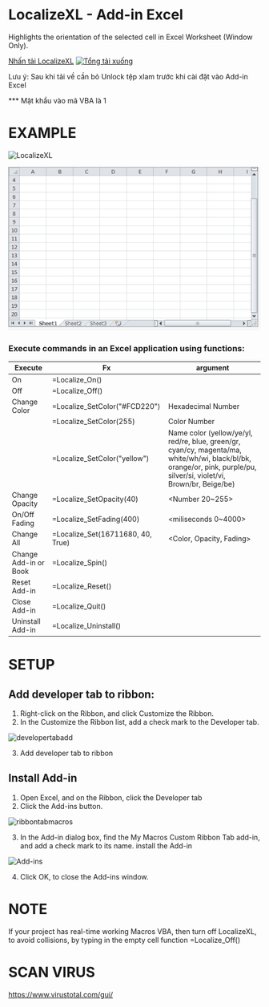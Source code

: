 # LocalizeXL - Add-in Excel
Highlights the orientation of the selected cell in Excel Worksheet (Window  Only).

[Nhấn tải LocalizeXL](https://github.com/SanbiVN/LocalizeXL/releases/download/localize_xl/LocalizeXL_v1.73.zip) 
[![Tổng tải xuống](https://img.shields.io/github/downloads/SanbiVN/LocalizeXL/total.svg)](https://github.com/SanbiVN/LocalizeXL/releases/download/localize_xl/LocalizeXL_v1.73.zip)

Lưu ý: Sau khi tải về cần bỏ Unlock tệp xlam trước khi cài đặt vào Add-in Excel

*** Mật khẩu vào mã VBA là 1

# EXAMPLE

![LocalizeXL](https://user-images.githubusercontent.com/58664571/110070199-082dd380-7dac-11eb-8b9e-06707ddad1b8.gif)

![LocalizeXL](https://github.com/SanbiVN/LocalizeXL/blob/main/test/vba%20localize%20style.gif)

### Execute commands in an Excel application using functions:

Execute | Fx | argument
---|---|---
On |	=Localize_On()	|
Off | =Localize_Off() |
| Change Color | =Localize_SetColor("#FCD220") | Hexadecimal Number
|  | =Localize_SetColor(255)	| Color Number
|  | =Localize_SetColor("yellow")	| Name color (yellow/ye/yl, red/re, blue, green/gr, cyan/cy, magenta/ma, white/wh/wi, black/bl/bk, orange/or, pink, purple/pu, silver/si, violet/vi, Brown/br, Beige/be)
Change Opacity | =Localize_SetOpacity(40)	| <Number 20~255>
On/Off Fading |	=Localize_SetFading(400) |	<miliseconds 0~4000>
Change All |	=Localize_Set(16711680, 40, True)	| <Color, Opacity, Fading>
Change Add-in or Book |	=Localize_Spin() |
Reset Add-in |	=Localize_Reset() |
Close Add-in |	=Localize_Quit()	|
Uninstall Add-in |	=Localize_Uninstall()	|

# SETUP

## Add developer tab to ribbon:
1. Right-click on the Ribbon, and click Customize the Ribbon.
2. In the Customize the Ribbon list, add a check mark to the Developer tab.

![developertabadd](https://user-images.githubusercontent.com/58664571/110081294-4d5b0100-7dbe-11eb-814b-946de593dc11.png)

3. Add developer tab to ribbon

## Install Add-in
1. Open Excel, and on the Ribbon, click the Developer tab
2. Click the Add-ins button.

![ribbontabmacros](https://user-images.githubusercontent.com/58664571/110081583-b773a600-7dbe-11eb-81f4-8958c2999e31.png)

3. In the Add-in dialog box, find the My Macros Custom Ribbon Tab add-in, and add a check mark to its name.
install the Add-in

![Add-ins](https://user-images.githubusercontent.com/58664571/110081743-f73a8d80-7dbe-11eb-89c0-fc136b9573eb.jpg)

4. Click OK, to close the Add-ins window.

# NOTE
If your project has real-time working Macros VBA, then turn off LocalizeXL, to avoid collisions, by typing in the empty cell function =Localize_Off()

# SCAN VIRUS
https://www.virustotal.com/gui/


